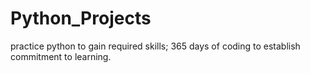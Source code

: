 # Python_Projects
practice python to gain required skills;
365 days of coding to establish commitment to learning.
